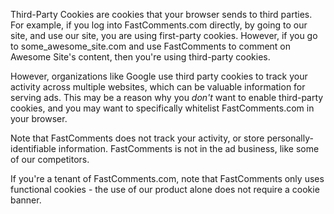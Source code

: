 Third-Party Cookies are cookies that your browser sends to third parties. For example, if you log into FastComments.com
directly, by going to our site, and use our site, you are using first-party cookies. However, if you go to some_awesome_site.com
and use FastComments to comment on Awesome Site's content, then you're using third-party cookies.

However, organizations like Google use third party cookies to track your activity across multiple websites, which can be valuable
information for serving ads. This may be a reason why you *don't* want to enable third-party cookies, and you may want to specifically
whitelist FastComments.com in your browser.

Note that FastComments does not track your activity, or store personally-identifiable information. FastComments is not in the ad business, like some
of our competitors.

If you're a tenant of FastComments.com, note that FastComments only uses functional cookies - the use of our product alone does not require a cookie banner.
